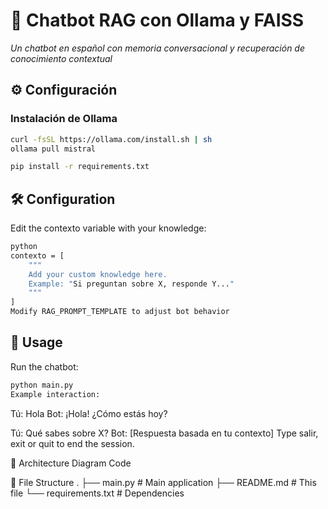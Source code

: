 # 🤖 Chatbot RAG con Ollama y FAISS

*Un chatbot en español con memoria conversacional y recuperación de conocimiento contextual*

## ⚙️ Configuración

### Instalación de Ollama
```bash
curl -fsSL https://ollama.com/install.sh | sh
ollama pull mistral
```

```bash
pip install -r requirements.txt
```

## 🛠️ Configuration
Edit the contexto variable with your knowledge:
```bash
python
contexto = [
    """
    Add your custom knowledge here.
    Example: "Si preguntan sobre X, responde Y..."
    """
]
Modify RAG_PROMPT_TEMPLATE to adjust bot behavior
```


## 🚀 Usage
Run the chatbot:

```bash
python main.py
Example interaction:
```

Tú: Hola
Bot: ¡Hola! ¿Cómo estás hoy?

Tú: Qué sabes sobre X?
Bot: [Respuesta basada en tu contexto]
Type salir, exit or quit to end the session.

🧠 Architecture
Diagram
Code

📂 File Structure
.
├── main.py          # Main application
├── README.md           # This file
└── requirements.txt    # Dependencies


